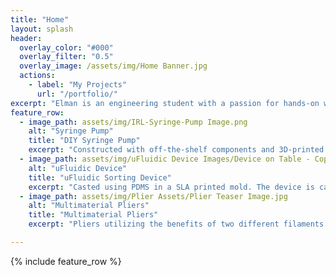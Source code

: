 ```yaml
---
title: "Home"
layout: splash
header:
  overlay_color: "#000"
  overlay_filter: "0.5"
  overlay_image: /assets/img/Home Banner.jpg
  actions:
    - label: "My Projects"
      url: "/portfolio/"
excerpt: "Elman is an engineering student with a passion for hands-on work and 3D modeling. He has gained a diverse set of skills in areas such as woodworking, 3D modeling and printing, circuitry, and biomedical engineering."
feature_row:
  - image_path: assets/img/IRL-Syringe-Pump Image.png
    alt: "Syringe Pump"
    title: "DIY Syringe Pump"
    excerpt: "Constructed with off-the-shelf components and 3D-printed parts, it is capable of delivering fluids at a rate of 1 to 10 mL/min."
  - image_path: assets/img/uFluidic Device Images/Device on Table - Copy.jpeg
    alt: "uFluidic Device"
    title: "uFluidic Sorting Device"
    excerpt: "Casted using PDMS in a SLA printed mold. The device is capable of sorting particles under 500 microns."
  - image_path: assets/img/Plier Assets/Plier Teaser Image.jpg
    alt: "Multimaterial Pliers"
    title: "Multimaterial Pliers"
    excerpt: "Pliers utilizing the benefits of two different filaments: TPU for its flexibility and PLA for its rigidity."

---
```


{% include feature_row %}

